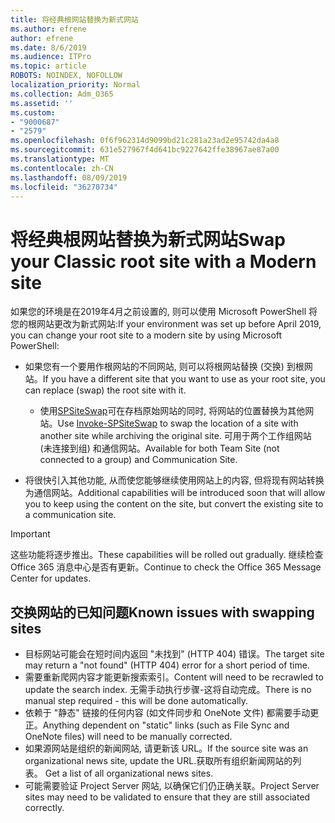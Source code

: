 ```yaml
---
title: 将经典根网站替换为新式网站
ms.author: efrene
author: efrene
ms.date: 8/6/2019
ms.audience: ITPro
ms.topic: article
ROBOTS: NOINDEX, NOFOLLOW
localization_priority: Normal
ms.collection: Adm_O365
ms.assetid: ''
ms.custom:
- "9000687"
- "2579"
ms.openlocfilehash: 0f6f962314d9099bd21c281a23ad2e95742da4a8
ms.sourcegitcommit: 631e527967f4d641bc9227642ffe38967ae87a00
ms.translationtype: MT
ms.contentlocale: zh-CN
ms.lasthandoff: 08/09/2019
ms.locfileid: "36270734"
---
```

# <a name="swap-your-classic-root-site-with-a-modern-site"></a><span data-ttu-id="6831f-102">将经典根网站替换为新式网站</span><span class="sxs-lookup"><span data-stu-id="6831f-102">Swap your Classic root site with a Modern site</span></span>

<span data-ttu-id="6831f-103">如果您的环境是在2019年4月之前设置的, 则可以使用 Microsoft PowerShell 将您的根网站更改为新式网站:</span><span class="sxs-lookup"><span data-stu-id="6831f-103">If your environment was set up before April 2019, you can change your root site to a modern site by using Microsoft PowerShell:</span></span>

- <span data-ttu-id="6831f-104">如果您有一个要用作根网站的不同网站, 则可以将根网站替换 (交换) 到根网站。</span><span class="sxs-lookup"><span data-stu-id="6831f-104">If you have a different site that you want to use as your root site, you can replace (swap) the root site with it.</span></span> 
    - <span data-ttu-id="6831f-105">使用[SPSiteSwap](https://docs.microsoft.com/powershell/module/sharepoint-online/invoke-spositeswap?view=sharepoint-ps)可在存档原始网站的同时, 将网站的位置替换为其他网站。</span><span class="sxs-lookup"><span data-stu-id="6831f-105">Use [Invoke-SPSiteSwap](https://docs.microsoft.com/powershell/module/sharepoint-online/invoke-spositeswap?view=sharepoint-ps) to swap the location of a site with another site while archiving the original site.</span></span> <span data-ttu-id="6831f-106">可用于两个工作组网站 (未连接到组) 和通信网站。</span><span class="sxs-lookup"><span data-stu-id="6831f-106">Available for both Team Site (not connected to a group) and Communication Site.</span></span> 

- <span data-ttu-id="6831f-107">将很快引入其他功能, 从而使您能够继续使用网站上的内容, 但将现有网站转换为通信网站。</span><span class="sxs-lookup"><span data-stu-id="6831f-107">Additional capabilities will be introduced soon that will allow you to keep using the content on the site, but convert the existing site to a communication site.</span></span> 
>[!Important]
><span data-ttu-id="6831f-108">这些功能将逐步推出。</span><span class="sxs-lookup"><span data-stu-id="6831f-108">These capabilities will be rolled out gradually.</span></span> <span data-ttu-id="6831f-109">继续检查 Office 365 消息中心是否有更新。</span><span class="sxs-lookup"><span data-stu-id="6831f-109">Continue to check the Office 365 Message Center for updates.</span></span> 

## <a name="known-issues-with-swapping-sites"></a><span data-ttu-id="6831f-110">交换网站的已知问题</span><span class="sxs-lookup"><span data-stu-id="6831f-110">Known issues with swapping sites</span></span>

- <span data-ttu-id="6831f-111">目标网站可能会在短时间内返回 "未找到" (HTTP 404) 错误。</span><span class="sxs-lookup"><span data-stu-id="6831f-111">The target site may return a "not found" (HTTP 404) error for a short period of time.</span></span>
- <span data-ttu-id="6831f-112">需要重新爬网内容才能更新搜索索引。</span><span class="sxs-lookup"><span data-stu-id="6831f-112">Content will need to be recrawled to update the search index.</span></span> <span data-ttu-id="6831f-113">无需手动执行步骤-这将自动完成。</span><span class="sxs-lookup"><span data-stu-id="6831f-113">There is no manual step required - this will be done automatically.</span></span>
- <span data-ttu-id="6831f-114">依赖于 "静态" 链接的任何内容 (如文件同步和 OneNote 文件) 都需要手动更正。</span><span class="sxs-lookup"><span data-stu-id="6831f-114">Anything dependent on "static" links (such as File Sync and OneNote files) will need to be manually corrected.</span></span>
- <span data-ttu-id="6831f-115">如果源网站是组织的新闻网站, 请更新该 URL。</span><span class="sxs-lookup"><span data-stu-id="6831f-115">If the source site was an organizational news site, update the URL.</span></span><span data-ttu-id="6831f-116">获取所有组织新闻网站的列表。</span><span class="sxs-lookup"><span data-stu-id="6831f-116"> Get a list of all organizational news sites.</span></span>
- <span data-ttu-id="6831f-117">可能需要验证 Project Server 网站, 以确保它们仍正确关联。</span><span class="sxs-lookup"><span data-stu-id="6831f-117">Project Server sites may need to be validated to ensure that they are still associated correctly.</span></span>





